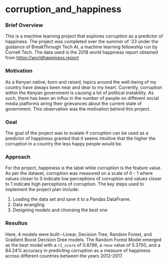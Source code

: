# corruption_and_happiness

### Brief Overview
This is a machine learning project that explores corruption as a predictor of happiness. The project was completed over the summer of '23 under the guidance of BreakThrough Tech AI, a machine learning fellowship run by Cornell Tech.
The data used is the 2018 world happiness report obtained from https://worldhappiness.report

### Motivation
As a Kenyan native, born and raised, topics around the well-being of my country have always been near and dear to my heart. Currently, corruption within the Kenyan government is causing a lot of political instability. As such, there has been an influx in the number of people on different social media platforms airing their grievances about the current state of government. This observation was the motivation behind this project. 

### Goal
The goal of the project was to evalate if corruption can be used as a predictor of happiness granted that it seems intuitive that the higher the corruption in a country the less happy people would be. 

### Approach
For the project, happiness is the label while corruption is the feature value. As per the dataset, corruption was measured on a scale of 0 - 1 where values closer to 0 indicate low perceptions of corruption and values closer to 1 indicate high perceptions of corruption. The key steps used to implement the project plan include:

1. Loading the data set and save it to a Pandas DataFrame.
2. Data wrangling
3. Designing models and choosing the best one

### Resultus
Here, 4 models were built--Linear, Decision Tree, Random Forest, and Gradient Boost Decision Dree models. The Random Forest Model emerged as the best model with a `r2_score` of 0.8786, a `rmse` value of 0.3750, and a 84.24% accuracy in predicting corruption as a measure of happiness across different countries between the years 2012-2017. 